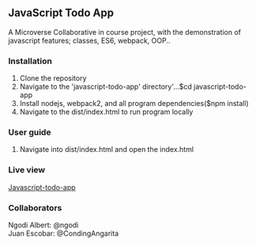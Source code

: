 JavaScript Todo App
-------------------

A Microverse Collaborative in course project, with the demonstration of javascript features; classes, ES6, webpack, OOP..

### Installation

1.  Clone the repository
2.  Navigate to the 'javascript-todo-app' directory'...$cd javascript-todo-app
3.  Install nodejs, webpack2, and all program dependencies($npm install)
4.  Navigate to the dist/index.html to run program locally

### User guide

1.  Navigate into dist/index.html and open the index.html

### Live view

[Javascript-todo-app](#)

### Collaborators

Ngodi Albert: @ngodi  
Juan Escobar: @CondingAngarita
